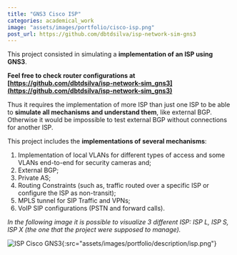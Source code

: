 ```yaml
---
title: "GNS3 Cisco ISP"
categories: academical_work
image: "assets/images/portfolio/cisco-isp.png"
post_url: https://github.com/dbtdsilva/isp-network-sim-gns3
---
```


This project consisted in simulating a **implementation of an ISP using GNS3**.

**Feel free to check router configurations at [https://github.com/dbtdsilva/isp-network-sim_gns3](https://github.com/dbtdsilva/isp-network-sim_gns3)**

Thus it requires the implementation of more ISP than just one ISP to be able to **simulate all mechanisms and understand them**, like external BGP. Otherwise it would be impossible to test external BGP without connections for another ISP.

This project includes the **implementations of several mechanisms**:
1. Implementation of local VLANs for different types of access and some VLANs end-to-end for security cameras and;
2. External BGP;
3. Private AS;
4. Routing Constraints (such as, traffic routed over a specific ISP or configure the ISP as non-transit);
5. MPLS tunnel for SIP Traffic and VPNs;
6. VoIP SIP configurations (PSTN and forward calls).

_In the following image it is possible to visualize 3 different ISP: ISP L, ISP S, ISP X (the one that the project were supposed to manage)._

![ISP Cisco GNS3](){:src="assets/images/portfolio/description/isp.png"}